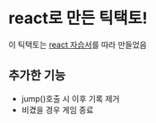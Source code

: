# react로 만든 틱택토!

이 틱택토는 [react 자습서](https://ko.react.dev/learn/tutorial-tic-tac-toe)를 따라 만들었음   

## 추가한 기능
- jump()호출 시 이후 기록 제거
- 비겼을 경우 게임 종료